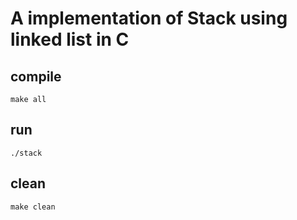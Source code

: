 # A implementation of Stack using linked list in C

## compile 
```
make all
```

## run
```
./stack
```

## clean
```
make clean
```
